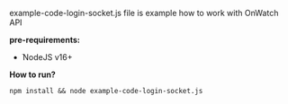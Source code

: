 example-code-login-socket.js file is example how to work with OnWatch API

**pre-requirements:**
* ֿNodeJS v16+

**How to run?**

`npm install && node example-code-login-socket.js`